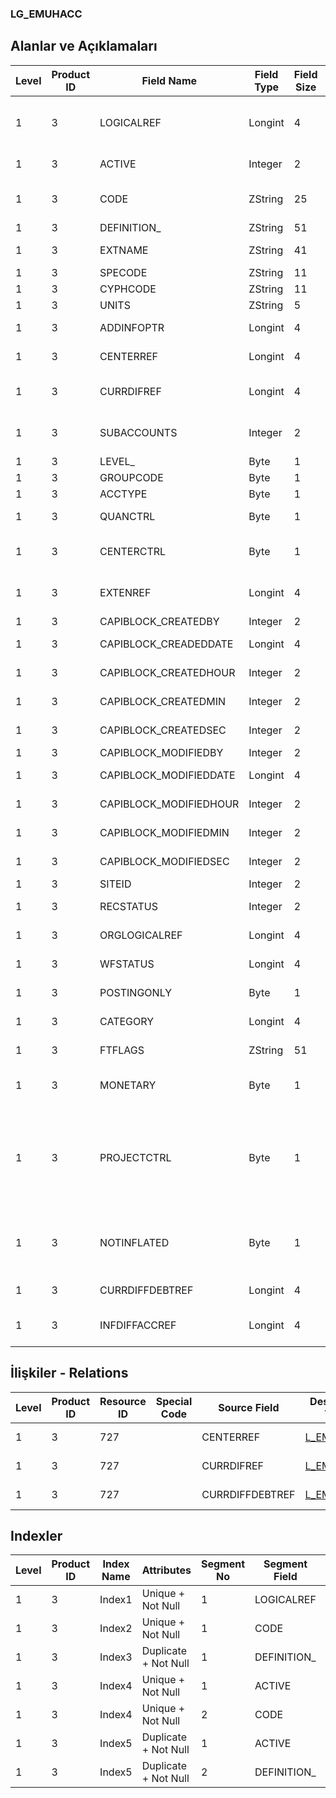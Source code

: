 ### LG_EMUHACC

## Alanlar ve Açıklamaları

**Level**|**Product ID**|**Field Name**|**Field Type**|**Field Size**|**Field Offset**|**Türkçe Açıklama**|**Expression**
-----|-----|-----|-----|-----|-----|-----|-----
1|3|LOGICALREF|Longint|4|0|Genel Muhasebe Hesabı Log. Ref.|General Ledger Account Logical Reference
1|3|ACTIVE|Integer|2|4|Kullanım durumu|Usage Status
1|3|CODE|ZString|25|6|Genel Muhasebe Hesap Kodu|General Ledger Account Code
1|3|DEFINITION_|ZString|51|31|Açıklama|Description
1|3|EXTNAME|ZString|41|82|İkinci açıklama|Second Description
1|3|SPECODE|ZString|11|123|Özel Kod|Aux. Code
1|3|CYPHCODE|ZString|11|134|Yetki Kodu|Auth. Code
1|3|UNITS|ZString|5|145|Birim|Unit
1|3|ADDINFOPTR|Longint|4|150|Ek Bilgi Ref.|Data Extension File Reference
1|3|CENTERREF|Longint|4|154|Masraf Merkezi Ref.|Overhead Pool Reference
1|3|CURRDIFREF|Longint|4|158|Döviz Kuru Farkı Hes. Ref.|Exchange Rate Difference Account Reference
1|3|SUBACCOUNTS|Integer|2|162|Alt Hesap Sayısı (Bayi Kullanımı)|Count of Subaccounts (Internal Usage)
1|3|LEVEL_|Byte|1|164|Seviye|Level (Internal Usage)
1|3|GROUPCODE|Byte|1|165|Grup Kodu|Group Code
1|3|ACCTYPE|Byte|1|166|Hesap Türü|Account Type
1|3|QUANCTRL|Byte|1|167|Seviye Kontrolü|Level Control
1|3|CENTERCTRL|Byte|1|168|Masraf Merkezi Kontrolü|Overhead Pool Control
1|3|EXTENREF|Longint|4|169|Dosya Uzantısı Referansı|Extension File Reference
1|3|CAPIBLOCK_CREATEDBY|Integer|2|173|Oluşturan|Created By
1|3|CAPIBLOCK_CREADEDDATE|Longint|4|175|Oluşturulma Tarihi|Created Date
1|3|CAPIBLOCK_CREATEDHOUR|Integer|2|179|Oluşturulma Saati|Created Hour
1|3|CAPIBLOCK_CREATEDMIN|Integer|2|181|Oluşturulma Dakikası|Created Minute
1|3|CAPIBLOCK_CREATEDSEC|Integer|2|183|Oluşturulma Saniyesi|Created Second
1|3|CAPIBLOCK_MODIFIEDBY|Integer|2|185|Değiştiren|Modified By
1|3|CAPIBLOCK_MODIFIEDDATE|Longint|4|187|Değiştirilme Tarihi|Modified Date
1|3|CAPIBLOCK_MODIFIEDHOUR|Integer|2|191|Değiştirilme Saati|Modified Hour
1|3|CAPIBLOCK_MODIFIEDMIN|Integer|2|193|Değiştirilme Dakikası|Modified Minute
1|3|CAPIBLOCK_MODIFIEDSEC|Integer|2|195|Değiştirilme Saniyesi|Modified Second
1|3|SITEID|Integer|2|197|Veri Merkezi|Data Processing Site
1|3|RECSTATUS|Integer|2|199|Kayıt Durumu|Record Status
1|3|ORGLOGICALREF|Longint|4|201|Orijinal Kayıt Log. Ref.|Original Record Logical Reference
1|3|WFSTATUS|Longint|4|205|Kullanımda Değil|Not In Use
1|3|POSTINGONLY|Byte|1|209|Kullanımda Değil|Not In Use
1|3|CATEGORY|Longint|4|210|Kullanımda Değil|Not In Use
1|3|FTFLAGS|ZString|51|214|Kullanımda Değil|Not In Use
1|3|MONETARY|Byte|1|265|Parasal / Parasal Olmayan|Monetary Item / Nonmonetary Item
1|3|PROJECTCTRL|Byte|1|266|Proje kontrol; 0=İşleme devam edilecek; 1= Kullanıcı uyarılacak; 2= İşlem durdurulacak|Project Control;0=Proceed;1=Warn user;2=Block
1|3|NOTINFLATED|Byte|1|267|Enflasyon Hesaplama İşareti; 0=Birleştir; 1=Birleştirme|Inflation Calculation Flag;0=Join;1=Not Join
1|3|CURRDIFFDEBTREF|Longint|4|268|EMUHACC LOGICALREF|EMUHACC LOGICALREF
1|3|INFDIFFACCREF|Longint|4|272|Enflasyon Fark Hesabı Ref.|Inflation Difference Account Reference

## İlişkiler - Relations

**Level**|**Product ID**|**Resource ID**|**Special Code**|**Source Field**|**Destination Table**|**Destination Field**|**Relation Type**|**Extra Condition**
-----|-----|-----|-----|-----|-----|-----|-----|-----
1|3|727||CENTERREF|[L_EMCENTER](../LG_EMCENTER "L_EMCENTER")|LOGICALREF|one-to-one|
1|3|727||CURRDIFREF|[L_EMUHACC](../LG_EMUHACC "L_EMUHACC")|LOGICALREF|one-to-one|
1|3|727||CURRDIFFDEBTREF|[L_EMUHACC](../LG_EMUHACC "L_EMUHACC")|LOGICALREF|one-to-one|

## Indexler

**Level**|**Product ID**|**Index Name**|**Attributes**|**Segment No**|**Segment Field**|**Sense**
-----|-----|-----|-----|-----|-----|-----
1|3|Index1|Unique + Not Null|1|LOGICALREF|Ascending
1|3|Index2|Unique + Not Null|1|CODE|Ascending
1|3|Index3|Duplicate + Not Null|1|DEFINITION_|Ascending
1|3|Index4|Unique + Not Null|1|ACTIVE|Ascending
1|3|Index4|Unique + Not Null|2|CODE|Ascending
1|3|Index5|Duplicate + Not Null|1|ACTIVE|Ascending
1|3|Index5|Duplicate + Not Null|2|DEFINITION_|Ascending
